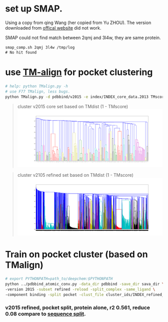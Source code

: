 # set up SMAP.
Using a copy from qing Wang (her copied from Yu ZHOU). The version downloaded from [offical website](http://compsci.hunter.cuny.edu/~leixie/smap/smap.html) did not work.

SMAP could not find match between 2qmj and 3l4w, they are same protein.
```
smap_comp.sh 2qmj 3l4w /tmp/log
# No hit found
```
# use [TM-align](https://zhanglab.ccmb.med.umich.edu/TM-align/) for pocket clustering
```bash
# help: python TMalign.py -h 
# use F77 TMalign, less bugs.
python TMalign.py -d pdbbind/v2015 -e index/INDEX_core_data.2013 TMscore0.8/INDEX_core_data.2013.pocket_clust
```
>cluster v2015 core set based on TMdist (1 - TMscore)
![core](cluster_ids/INDEX_core_data.2013.png)

>cluster v2105 refined set based on TMdist (1 - TMscore)
![refined](cluster_ids/INDEX_refined_data.2015.png)

# Train on pocket cluster (based on TMalign)
```bash
# export PYTHONPATH=path_to/deepchem:$PYTHONPATH
python ../pdbbind_atomic_conv.py -data_dir pdbbind -save_dir sava_dir \
-version 2015 -subset refined -reload -split_complex -same_ligand \
-component binding -split pocket -clust_file cluster_ids/INDEX_refined_data.2015.TMscore0.5.json -seed 111
```
### v2015 refined, pocket split, protein alone, r2 0.561, reduce 0.08 compare to [sequence split](https://github.com/hnlab/deepchem/pull/1#issuecomment-510721589).